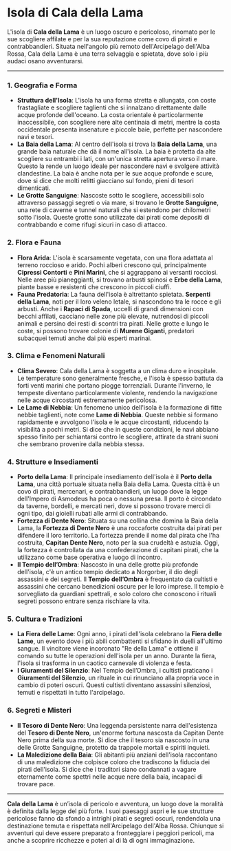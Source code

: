 # **Isola di Cala della Lama**

L'isola di **Cala della Lama** è un luogo oscuro e pericoloso, rinomato per le sue scogliere affilate e per la sua reputazione come covo di pirati e contrabbandieri. Situata nell'angolo più remoto dell'Arcipelago dell'Alba Rossa, Cala della Lama è una terra selvaggia e spietata, dove solo i più audaci osano avventurarsi.

---

### **1. Geografia e Forma**
- **Struttura dell'Isola**: L'isola ha una forma stretta e allungata, con coste frastagliate e scogliere taglienti che si innalzano direttamente dalle acque profonde dell'oceano. La costa orientale è particolarmente inaccessibile, con scogliere nere alte centinaia di metri, mentre la costa occidentale presenta insenature e piccole baie, perfette per nascondere navi e tesori.
- **La Baia della Lama**: Al centro dell'isola si trova la **Baia della Lama**, una grande baia naturale che dà il nome all'isola. La baia è protetta da alte scogliere su entrambi i lati, con un'unica stretta apertura verso il mare. Questo la rende un luogo ideale per nascondere navi e svolgere attività clandestine. La baia è anche nota per le sue acque profonde e scure, dove si dice che molti relitti giacciano sul fondo, pieni di tesori dimenticati.
- **Le Grotte Sanguigne**: Nascoste sotto le scogliere, accessibili solo attraverso passaggi segreti o via mare, si trovano le **Grotte Sanguigne**, una rete di caverne e tunnel naturali che si estendono per chilometri sotto l'isola. Queste grotte sono utilizzate dai pirati come depositi di contrabbando e come rifugi sicuri in caso di attacco.

### **2. Flora e Fauna**
- **Flora Arida**: L'isola è scarsamente vegetata, con una flora adattata al terreno roccioso e arido. Pochi alberi crescono qui, principalmente **Cipressi Contorti** e **Pini Marini**, che si aggrappano ai versanti rocciosi. Nelle aree più pianeggianti, si trovano arbusti spinosi e **Erbe della Lama**, piante basse e resistenti che crescono in piccoli ciuffi.
- **Fauna Predatoria**: La fauna dell'isola è altrettanto spietata. **Serpenti della Lama**, noti per il loro veleno letale, si nascondono tra le rocce e gli arbusti. Anche i **Rapaci di Spada**, uccelli di grandi dimensioni con becchi affilati, cacciano nelle zone più elevate, nutrendosi di piccoli animali e persino dei resti di scontri tra pirati. Nelle grotte e lungo le coste, si possono trovare colonie di **Murene Giganti**, predatori subacquei temuti anche dai più esperti marinai.

### **3. Clima e Fenomeni Naturali**
- **Clima Severo**: Cala della Lama è soggetta a un clima duro e inospitale. Le temperature sono generalmente fresche, e l'isola è spesso battuta da forti venti marini che portano piogge torrenziali. Durante l'inverno, le tempeste diventano particolarmente violente, rendendo la navigazione nelle acque circostanti estremamente pericolosa.
- **Le Lame di Nebbia**: Un fenomeno unico dell'isola è la formazione di fitte nebbie taglienti, note come **Lame di Nebbia**. Queste nebbie si formano rapidamente e avvolgono l'isola e le acque circostanti, riducendo la visibilità a pochi metri. Si dice che in queste condizioni, le navi abbiano spesso finito per schiantarsi contro le scogliere, attirate da strani suoni che sembrano provenire dalla nebbia stessa.

### **4. Strutture e Insediamenti**
- **Porto della Lama**: Il principale insediamento dell'isola è il **Porto della Lama**, una città portuale situata nella Baia della Lama. Questa città è un covo di pirati, mercenari, e contrabbandieri, un luogo dove la legge dell'Impero di Asmodeus ha poca o nessuna presa. Il porto è circondato da taverne, bordelli, e mercati neri, dove si possono trovare merci di ogni tipo, dai gioielli rubati alle armi di contrabbando.
- **Fortezza di Dente Nero**: Situata su una collina che domina la Baia della Lama, la **Fortezza di Dente Nero** è una roccaforte costruita dai pirati per difendere il loro territorio. La fortezza prende il nome dal pirata che l'ha costruita, **Capitan Dente Nero**, noto per la sua crudeltà e astuzia. Oggi, la fortezza è controllata da una confederazione di capitani pirati, che la utilizzano come base operativa e luogo di incontro.
- **Il Tempio dell’Ombra**: Nascosto in una delle grotte più profonde dell'isola, c'è un antico tempio dedicato a Norgorber, il dio degli assassini e dei segreti. Il **Tempio dell’Ombra** è frequentato da cultisti e assassini che cercano benedizioni oscure per le loro imprese. Il tempio è sorvegliato da guardiani spettrali, e solo coloro che conoscono i rituali segreti possono entrare senza rischiare la vita.

### **5. Cultura e Tradizioni**
- **La Fiera delle Lame**: Ogni anno, i pirati dell'isola celebrano la **Fiera delle Lame**, un evento dove i più abili combattenti si sfidano in duelli all'ultimo sangue. Il vincitore viene incoronato "Re della Lama" e ottiene il comando su tutte le operazioni dell'isola per un anno. Durante la fiera, l'isola si trasforma in un caotico carnevale di violenza e festa.
- **I Giuramenti del Silenzio**: Nel Tempio dell’Ombra, i cultisti praticano i **Giuramenti del Silenzio**, un rituale in cui rinunciano alla propria voce in cambio di poteri oscuri. Questi cultisti diventano assassini silenziosi, temuti e rispettati in tutto l'arcipelago.

### **6. Segreti e Misteri**
- **Il Tesoro di Dente Nero**: Una leggenda persistente narra dell'esistenza del **Tesoro di Dente Nero**, un'enorme fortuna nascosta da Capitan Dente Nero prima della sua morte. Si dice che il tesoro sia nascosto in una delle Grotte Sanguigne, protetto da trappole mortali e spiriti inquieti.
- **La Maledizione della Baia**: Gli abitanti più anziani dell'isola raccontano di una maledizione che colpisce coloro che tradiscono la fiducia dei pirati dell'isola. Si dice che i traditori siano condannati a vagare eternamente come spettri nelle acque nere della baia, incapaci di trovare pace.

---

**Cala della Lama** è un’isola di pericolo e avventura, un luogo dove la moralità è definita dalla legge del più forte. I suoi paesaggi aspri e le sue strutture pericolose fanno da sfondo a intrighi pirati e segreti oscuri, rendendola una destinazione temuta e rispettata nell'Arcipelago dell'Alba Rossa. Chiunque si avventuri qui deve essere preparato a fronteggiare i peggiori pericoli, ma anche a scoprire ricchezze e poteri al di là di ogni immaginazione.